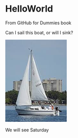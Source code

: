 # HelloWorld
From GitHub for Dummies book

Can I sail this boat, or will I sink?

![headshot](Catalina_Web_Pic.jpg)

We will see Saturday

